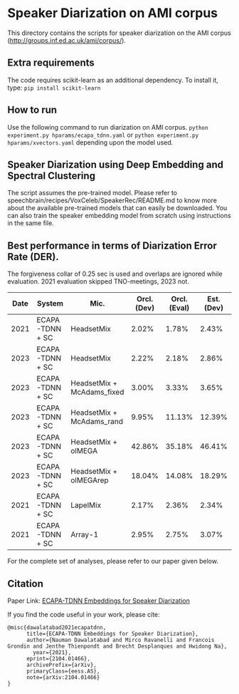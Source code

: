# Speaker Diarization on AMI corpus
This directory contains the scripts for speaker diarization on the AMI corpus (http://groups.inf.ed.ac.uk/ami/corpus/).

## Extra requirements
The code requires scikit-learn as an additional dependency.
To install it, type: `pip install scikit-learn`

## How to run
Use the following command to run diarization on AMI corpus.
`python experiment.py hparams/ecapa_tdnn.yaml` or `python experiment.py hparams/xvectors.yaml` depending upon the model used.


## Speaker Diarization using Deep Embedding and Spectral Clustering
The script assumes the pre-trained model. Please refer to speechbrain/recipes/VoxCeleb/SpeakerRec/README.md to know more about the available pre-trained models that can easily be downloaded. You can also train the speaker embedding model from scratch using instructions in the same file.


## Best performance in terms of Diarization Error Rate (DER).
The forgiveness collar of 0.25 sec is used and overlaps are ignored while evaluation.
2021 evaluation skipped TNO-meetings, 2023 not.

| Date | System | Mic. | Orcl. (Dev) | Orcl. (Eval) | Est. (Dev) | Est. (Eval)
| ---- |----------- | ------------ | ------ |------| ------| ------ |
| 2021 | ECAPA-TDNN + SC | HeadsetMix | 2.02% | 1.78% | 2.43% | 4.03% |
| 2023 | ECAPA-TDNN + SC | HeadsetMix | 2.22% | 2.18% | 2.86% | 1.82% |
| 2023 | ECAPA-TDNN + SC | HeadsetMix + McAdams_fixed | 3.00% | 3.33% | 3.65% | 4.22% |
| 2023 | ECAPA-TDNN + SC | HeadsetMix + McAdams_rand | 9.95% | 11.13% | 12.39% | 15.97% |
| 2023 | ECAPA-TDNN + SC | HeadsetMix + olMEGA | 42.86% | 35.18% |46.41% | 38.93% |
| 2023 | ECAPA-TDNN + SC | HeadsetMix + olMEGArep | 18.04% | 14.08% | 18.29% | 16.20% |
| 2021 | ECAPA-TDNN + SC | LapelMix | 2.17% | 2.36% | 2.34% | 2.57% |
| 2021 | ECAPA-TDNN + SC | Array-1 | 2.95% | 2.75% | 3.07% | 3.30% |

For the complete set of analyses, please refer to our paper given below.

## Citation

Paper Link: [ECAPA-TDNN Embeddings for Speaker Diarization](https://arxiv.org/pdf/2104.01466.pdf)

If you find the code useful in your work, please cite:

    @misc{dawalatabad2021ecapatdnn,
          title={ECAPA-TDNN Embeddings for Speaker Diarization},
          author={Nauman Dawalatabad and Mirco Ravanelli and Francois Grondin and Jenthe Thienpondt and Brecht Desplanques and Hwidong Na},
            year={2021},
          eprint={2104.01466},
          archivePrefix={arXiv},
          primaryClass={eess.AS},
          note={arXiv:2104.01466}
    }
